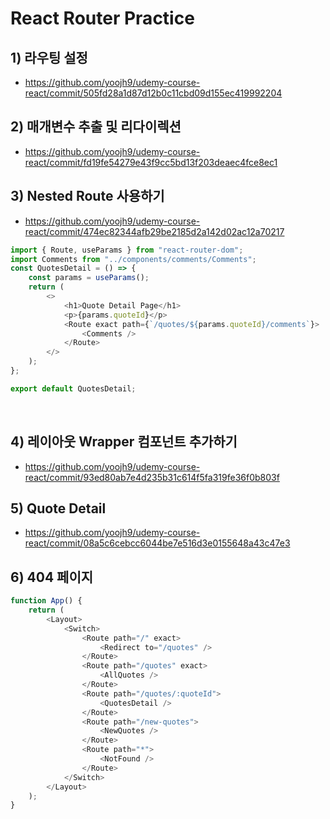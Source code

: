 # React Router Practice

## 1) 라우팅 설정

-   https://github.com/yoojh9/udemy-course-react/commit/505fd28a1d87d12b0c11cbd09d155ec419992204

## 2) 매개변수 추출 및 리다이렉션

-   https://github.com/yoojh9/udemy-course-react/commit/fd19fe54279e43f9cc5bd13f203deaec4fce8ec1

## 3) Nested Route 사용하기

-   https://github.com/yoojh9/udemy-course-react/commit/474ec82344afb29be2185d2a142d02ac12a70217

```javascript
import { Route, useParams } from "react-router-dom";
import Comments from "../components/comments/Comments";
const QuotesDetail = () => {
    const params = useParams();
    return (
        <>
            <h1>Quote Detail Page</h1>
            <p>{params.quoteId}</p>
            <Route exact path={`/quotes/${params.quoteId}/comments`}>
                <Comments />
            </Route>
        </>
    );
};

export default QuotesDetail;
```

<br>

## 4) 레이아웃 Wrapper 컴포넌트 추가하기

-   https://github.com/yoojh9/udemy-course-react/commit/93ed80ab7e4d235b31c614f5fa319fe36f0b803f

## 5) Quote Detail

-   https://github.com/yoojh9/udemy-course-react/commit/08a5c6cebcc6044be7e516d3e0155648a43c47e3

## 6) 404 페이지

```javascript
function App() {
    return (
        <Layout>
            <Switch>
                <Route path="/" exact>
                    <Redirect to="/quotes" />
                </Route>
                <Route path="/quotes" exact>
                    <AllQuotes />
                </Route>
                <Route path="/quotes/:quoteId">
                    <QuotesDetail />
                </Route>
                <Route path="/new-quotes">
                    <NewQuotes />
                </Route>
                <Route path="*">
                    <NotFound />
                </Route>
            </Switch>
        </Layout>
    );
}
```

